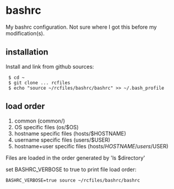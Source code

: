 # bashrc

My bashrc configuration. Not sure where I got this before my modification(s).

## installation

Install and link from github sources:

     $ cd ~
     $ git clone ... rcfiles
     $ echo "source ~/rcfiles/bashrc/bashrc" >> ~/.bash_profile

## load order

 1. common (common/)
 2. OS specific files (os/$OS)
 3. hostname specific files (hosts/$HOSTNAME)
 4. username specific files (users/$USER)
 5. hostname+user specific files (hosts/$HOSTNAME/users/$USER)

Files are loaded in the order generated by 'ls $directory'

set BASHRC\_VERBOSE to true to print file load order:

    BASHRC_VERBOSE=true source ~/rcfiles/bashrc/bashrc


